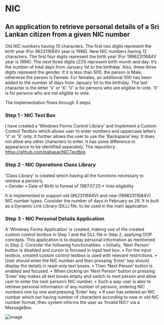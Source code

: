 # NIC
## An application to retrieve personal details of a Sri Lankan citizen from a given NIC number

Old NIC numbers having 10 characters. The first two digits represent the birth year (For 962311684V year is 1996). New NIC numbers having 12 characters. The first four digits represent the birth year (For 19962311684V year is 1996). The next three digits (231) represent birth month and day. It’s the number of total days from January 1st to the birthday. Also, these three digits represent the gender. If it is less than 500, the person is Male, otherwise the person is Female. For females, an additional 500 has been added to the number of days from January 1st to the birthday. The last character is the letter ‘V’ or ‘X’. ‘V’ is for persons who are eligible to vote. ‘X’ is for persons who are not eligible to vote.

The Implementation flows through 3 steps

### Step 1 - NIC Text Box
I have created a ‘Windows Forms Control Library’ and Implement a Custom Control Textbox which allows user to enter numbers and uppercase letters ‘V’ or ‘X’ only. It further allows the user to use the ‘Backspace’ key. It does not allow any other characters to enter. It has some difference in appearance to be identified separately. The repository: https://github.com/pabasar/NICTextBox

### Step 2 - NIC Operations Class Library
‘Class Library’ is created which having all the functions necessary to retrieve a person’s,  
•	Gender
•	Date of Birth in format of 1987.07.25
•	Vote eligibility

It is implemented to support old (962311684V) and new (19962311684V) NIC number types. Consider the number of days in February as 29. It is built as a Dynamic Link Library (DLL) file, to be used in the main application.

### Step 3 - NIC Personal Details Application
A ‘Windows Forms Application’ is created, making use of the created custom control textbox in Step 1 and the DLL file in Step 2, applying OOP concepts. This application is to display personal information as mentioned in Step 2. Consider the following functionalities.
•	Initially, ‘Next Person’ button is disabled and cursor is focused in input text box.
•	For the input textbox, created custom control textbox is used with relevant restrictions.
•	User should enter the NIC number and then pressing ‘Enter’ key should display the details in read-only text boxes.
•	Then ‘Next Person’ button is enabled and focused.
•	When clicking on ‘Next Person’ button or pressing ‘Enter’ key makes all text boxes empty and switch to next person and allow user to enter the next person’s NIC number.
•	Such a way user is able to retrieve personal information of any number of persons, entering NIC numbers one by one and pressing ‘Enter’ key.
•	If user has entered an NIC number which not having number of characters according to new or old NIC number format, then system informs the user as ‘Invalid NIC!’ via a MessageBox.

![image](https://user-images.githubusercontent.com/49782156/169662420-888ca649-6272-4ebb-8b78-22ccfa9eba13.png)
